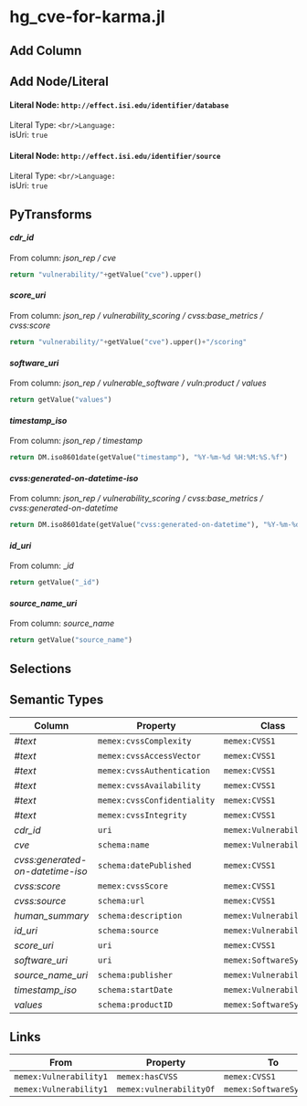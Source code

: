# hg_cve-for-karma.jl

## Add Column

## Add Node/Literal
#### Literal Node: `http://effect.isi.edu/identifier/database`
Literal Type: ``
<br/>Language: ``
<br/>isUri: `true`

#### Literal Node: `http://effect.isi.edu/identifier/source`
Literal Type: ``
<br/>Language: ``
<br/>isUri: `true`


## PyTransforms
#### _cdr_id_
From column: _json_rep / cve_
``` python
return "vulnerability/"+getValue("cve").upper()
```

#### _score_uri_
From column: _json_rep / vulnerability_scoring / cvss:base_metrics / cvss:score_
``` python
return "vulnerability/"+getValue("cve").upper()+"/scoring"
```

#### _software_uri_
From column: _json_rep / vulnerable_software / vuln:product / values_
``` python
return getValue("values")
```

#### _timestamp_iso_
From column: _json_rep / timestamp_
``` python
return DM.iso8601date(getValue("timestamp"), "%Y-%m-%d %H:%M:%S.%f")
```

#### _cvss:generated-on-datetime-iso_
From column: _json_rep / vulnerability_scoring / cvss:base_metrics / cvss:generated-on-datetime_
``` python
return DM.iso8601date(getValue("cvss:generated-on-datetime"), "%Y-%m-%dT%H:%M:%S.%f%Z")
```

#### _id_uri_
From column: __id_
``` python
return getValue("_id")
```

#### _source_name_uri_
From column: _source_name_
``` python
return getValue("source_name")
```


## Selections

## Semantic Types
| Column | Property | Class |
|  ----- | -------- | ----- |
| _#text_ | `memex:cvssComplexity` | `memex:CVSS1`|
| _#text_ | `memex:cvssAccessVector` | `memex:CVSS1`|
| _#text_ | `memex:cvssAuthentication` | `memex:CVSS1`|
| _#text_ | `memex:cvssAvailability` | `memex:CVSS1`|
| _#text_ | `memex:cvssConfidentiality` | `memex:CVSS1`|
| _#text_ | `memex:cvssIntegrity` | `memex:CVSS1`|
| _cdr_id_ | `uri` | `memex:Vulnerability1`|
| _cve_ | `schema:name` | `memex:Vulnerability1`|
| _cvss:generated-on-datetime-iso_ | `schema:datePublished` | `memex:CVSS1`|
| _cvss:score_ | `memex:cvssScore` | `memex:CVSS1`|
| _cvss:source_ | `schema:url` | `memex:CVSS1`|
| _human_summary_ | `schema:description` | `memex:Vulnerability1`|
| _id_uri_ | `schema:source` | `memex:Vulnerability1`|
| _score_uri_ | `uri` | `memex:CVSS1`|
| _software_uri_ | `uri` | `memex:SoftwareSystem1`|
| _source_name_uri_ | `schema:publisher` | `memex:Vulnerability1`|
| _timestamp_iso_ | `schema:startDate` | `memex:Vulnerability1`|
| _values_ | `schema:productID` | `memex:SoftwareSystem1`|


## Links
| From | Property | To |
|  --- | -------- | ---|
| `memex:Vulnerability1` | `memex:hasCVSS` | `memex:CVSS1`|
| `memex:Vulnerability1` | `memex:vulnerabilityOf` | `memex:SoftwareSystem1`|
